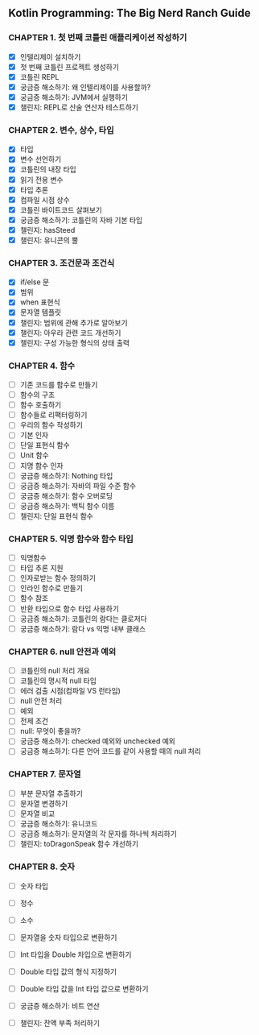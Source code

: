 ## Kotlin Programming: The Big Nerd Ranch Guide 

### CHAPTER 1. 첫 번째 코틀린 애플리케이션 작성하기

 - [X] 인텔리제이 설치하기
 - [X] 첫 번째 코틀린 프로젝트 생성하기
 - [X] 코틀린 REPL
 - [X] 궁금증 해소하기: 왜 인텔리제이를 사용할까?
 - [X] 궁금증 해소하기: JVM에서 실행하기
 - [X] 챌린지: REPL로 산술 연산자 테스트하기

### CHAPTER 2. 변수, 상수, 타입

 - [X] 타입
 - [X] 변수 선언하기
 - [X] 코틀린의 내장 타입
 - [X] 읽기 전용 변수
 - [X] 타입 추론
 - [X] 컴파일 시점 상수
 - [X] 코틀린 바이트코드 살펴보기
 - [X] 궁금증 해소하기: 코틀린의 자바 기본 타입
 - [X] 챌린지: hasSteed
 - [X] 챌린지: 유니콘의 뿔

### CHAPTER 3. 조건문과 조건식

 - [X] if/else 문
 - [X] 범위
 - [X] when 표현식
 - [X] 문자열 템플릿
 - [X] 챌린지: 범위에 관해 추가로 알아보기
 - [X] 챌린지: 아우라 관련 코드 개선하기
 - [X] 챌린지: 구성 가능한 형식의 상태 출력

### CHAPTER 4. 함수

 - [ ] 기존 코드를 함수로 만들기
 - [ ] 함수의 구조
 - [ ] 함수 호출하기
 - [ ] 함수들로 리팩터링하기
 - [ ] 우리의 함수 작성하기
 - [ ] 기본 인자
 - [ ] 단일 표현식 함수
 - [ ] Unit 함수
 - [ ] 지명 함수 인자
 - [ ] 궁금증 해소하기: Nothing 타입
 - [ ] 궁금증 해소하기: 자바의 파일 수준 함수
 - [ ] 궁금증 해소하기: 함수 오버로딩
 - [ ] 궁금증 해소하기: 백틱 함수 이름
 - [ ] 챌린지: 단일 표현식 함수
 
### CHAPTER 5. 익명 함수와 함수 타입

 - [ ] 익명함수
 - [ ] 타입 추론 지원
 - [ ] 인자로받는 함수 정의하기
 - [ ] 인라인 함수로 만들기
 - [ ] 함수 참조
 - [ ] 반환 타입으로 함수 타입 사용하기
 - [ ] 궁금증 해소하기: 코틀린의 람다는 클로저다
 - [ ] 궁금증 해소하기: 람다 vs 익명 내부 클래스
 
 ### CHAPTER 6. null 안전과 예외

 - [ ] 코틀린의 null 처리 개요
 - [ ] 코틀린의 명시적 null 타입
 - [ ] 에러 검출 시점(컴파일 VS 런타임)
 - [ ] null 안전 처리
 - [ ] 예외
 - [ ] 전제 조건
 - [ ] null: 무엇이 좋을까?
 - [ ] 궁금증 해소하기: checked 예외와 unchecked 예외
 - [ ] 궁금증 해소하기: 다른 언어 코드를 같이 사용할 때의 null 처리
 
  ### CHAPTER 7. 문자열

 - [ ] 부분 문자열 추출하기
 - [ ] 문자열 변경하기
 - [ ] 문자열 비교
 - [ ] 궁금증 해소하기: 유니코드
 - [ ] 궁금증 해소하기: 문자열의 각 문자를 하나씩 처리하기
 - [ ] 챌린지: toDragonSpeak 함수 개선하기
 
 ### CHAPTER 8. 숫자

 - [ ] 숫자 타입
 - [ ] 정수
 - [ ] 소수
 - [ ] 문자열을 숫자 타입으로 변환하기
 - [ ] Int 타입을 Double 차입으로 변환하기
 - [ ] Double 타입 값의 형식 지정하기
 - [ ] Double 타입 값을 Int 타입 값으로 변환하기
 - [ ] 궁금증 해소하기: 비트 연산
 - [ ] 챌린지: 잔액 부족 처리하기
 
